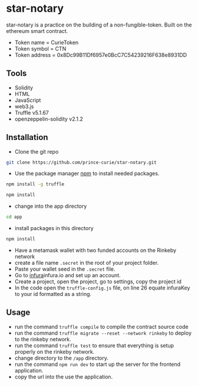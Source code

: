 # star-notary

star-notary is a practice on the building of a non-fungible-token. Built on the ethereum smart contract. 
- Token name = CurieToken
- Token symbol = CTN
- Token address = 0x8Dc99B11Df6957e0BcC7C54239216F638e8931DD

## Tools
- Solidity
- HTML
- JavaScript
- web3.js
- Truffle v5.1.67
- openzeppelin-solidity v2.1.2

## Installation
- Clone the git repo
```bash
git clone https://github.com/prince-curie/star-notary.git
```

- Use the package manager [npm](https://www.npmjs.com/get-npm) to install needed packages.
```bash
npm install -g truffle
```

```bash
npm install
```

- change into the app directory 
```bash
cd app
```
- install packages in this directory
```bash
npm install
```
- Have a metamask wallet with two funded accounts on the Rinkeby network
- create a file name `.secret` in the root of your project folder.
- Paste your wallet seed in the `.secret` file.
- Go to [infura](https://www.infura.io)infura.io and set up an account.
- Create a project, open the project, go to settings, copy the project id
- In the code open the `truffle-config.js` file, on line 26 equate infuraKey to your id formatted as a string. 

## Usage
- run the command `truffle compile` to compile the contract source code
- run the command `truffle migrate --reset --network rinkeby` to deploy to the rinkeby network.
- run the command `truffle test` to ensure that everything is setup properly on the rinkeby network.
- change directory to the `/app` directory.
- run the command `npm run dev` to start up the server for the frontend application.
- copy the url into the use the application.

